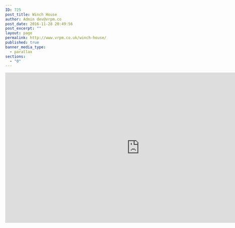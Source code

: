 ```yaml
---
ID: 725
post_title: Winch House
author: Admin dev@vrpm.co
post_date: 2016-11-28 20:49:56
post_excerpt: ""
layout: page
permalink: http://www.vrpm.co.uk/winch-house/
published: true
banner_media_type:
  - parallax
sections:
  - "0"
---
```

<iframe src="https://my.matterport.com/show/?m=CvqbWGdk89b" width="853" height="480" frameborder="0" allowfullscreen="allowfullscreen"></iframe>
